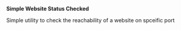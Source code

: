 <b>Simple Website Status Checked</b>

Simple utility to check the reachability of a website on spceific port